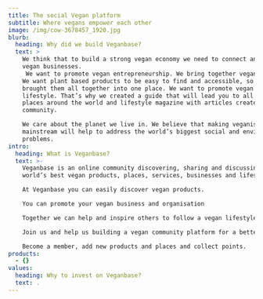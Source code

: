 ```yaml
---
title: The social Vegan platform
subtitle: Where vegans empower each other
image: /img/cow-3678457_1920.jpg
blurb:
  heading: Why did we build Veganbase?
  text: >
    We think that to build a strong vegan economy we need to connect and empower
    vegan businesses.
     We want to promote vegan entrepreneurship. We bring together vegan companies and businesses so they can easily find each other and cooperate. 
    We want plant based products to be easy to find and accessible, so we
    brought them all together into one place. We want to promote vegan
    lifestyle. That’s why we created a guide that will lead you to all the vegan
    places around the world and lifestyle magazine with articles created by our
    community.

    We care about the planet we live in. We believe that making veganism
    mainstream will help to address the world’s biggest social and environmental
    problems.
intro:
  heading: What is Veganbase?
  text: >-
    Veganbase is an online community discovering, sharing and discussing the
    world’s best vegan products, places, services, businesses and lifestyle.

    At Veganbase you can easily discover vegan products.

    You can promote your vegan business and organisation

    Together we can help and inspire others to follow a vegan lifestyle

    Join us and help us building a vegan community platform for a better future.

    Become a member, add new products and places and collect points.
products:
  - {}
values:
  heading: Why to invest on Veganbase?
  text: .
---
```


